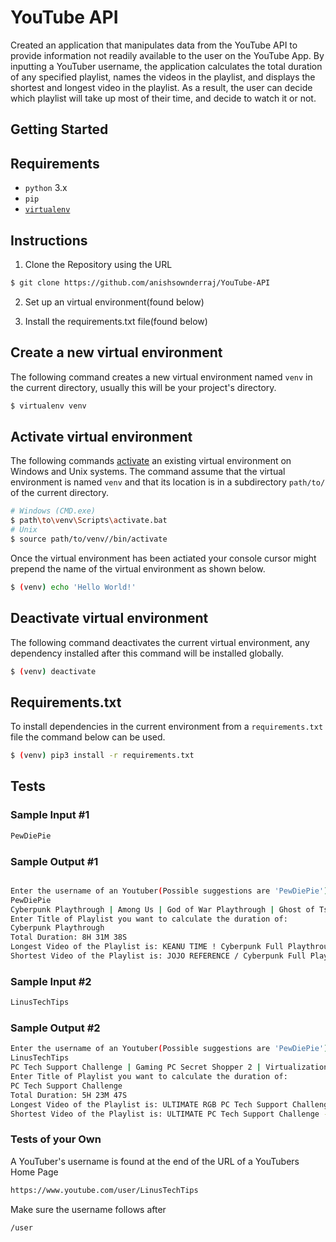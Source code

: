 # YouTube API
Created an application that manipulates data from the YouTube API to provide information not readily available to the user on the YouTube App. By inputting a YouTuber username, the application calculates the total duration of any specified playlist, names the videos in the playlist, and displays the shortest and longest video in the playlist. As a result, the user can decide which playlist will take up most of their time, and decide to watch it or not.

## Getting Started
## Requirements
* `python` 3.x
* `pip`
* [`virtualenv`](https://virtualenv.pypa.io/en/latest/)
## Instructions
1. Clone the Repository using the URL
```sh
$ git clone https://github.com/anishsownderraj/YouTube-API
```
2. Set up an virtual environment(found below)

3. Install the requirements.txt file(found below)

## Create a new virtual environment
The following command creates a new virtual environment named `venv` in the current directory, usually this will be your project's directory.
```sh
$ virtualenv venv
```

## Activate virtual environment
The following commands [activate](https://virtualenv.pypa.io/en/latest/userguide/#activate-script) an existing virtual environment on Windows and Unix systems. The command assume that the virtual environment is named `venv` and that its location is in a subdirectory `path/to/` of the current directory. 
```sh
# Windows (CMD.exe)
$ path\to\venv\Scripts\activate.bat
# Unix
$ source path/to/venv//bin/activate
```
Once the virtual environment has been actiated your console cursor might prepend the name of the virtual environment as shown below.
```sh
$ (venv) echo 'Hello World!'
```

## Deactivate virtual environment
The following command deactivates the current virtual environment, any dependency installed after this command will be installed globally.
```sh
$ (venv) deactivate
```

## Requirements.txt
To install dependencies in the current environment from a `requirements.txt` file the command below can be used.
```sh
$ (venv) pip3 install -r requirements.txt
```
## Tests

### Sample Input #1
```sh
PewDiePie
```
### Sample Output #1
```sh

Enter the username of an Youtuber(Possible suggestions are 'PewDiePie'):
PewDiePie
Cyberpunk Playthrough | Among Us | God of War Playthrough | Ghost of Tsushima Full Playthrough | TLC |
Enter Title of Playlist you want to calculate the duration of:
Cyberpunk Playthrough
Total Duration: 8H 31M 38S
Longest Video of the Playlist is: KEANU TIME ! Cyberpunk Full Playthrough Gameplay Part 3
Shortest Video of the Playlist is: JOJO REFERENCE / Cyberpunk Full Playthrough Gameplay Part 2

```

### Sample Input #2
```sh
LinusTechTips
```

### Sample Output #2
```sh
Enter the username of an Youtuber(Possible suggestions are 'PewDiePie'):
LinusTechTips
PC Tech Support Challenge | Gaming PC Secret Shopper 2 | Virtualization | Intel Extreme Tech Upgrade | Pyramid PC | 
Enter Title of Playlist you want to calculate the duration of:
PC Tech Support Challenge
Total Duration: 5H 23M 47S
Longest Video of the Playlist is: ULTIMATE RGB PC Tech Support Challenge!!
Shortest Video of the Playlist is: ULTIMATE PC Tech Support Challenge - Jayztwocents vs Gamers Nexus
```
### Tests of your Own
A YouTuber's username is found at the end of the URL of a YouTubers Home Page
```sh
https://www.youtube.com/user/LinusTechTips
```
Make sure the username follows after 
```sh
/user
```





